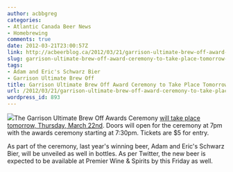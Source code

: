 ```yaml
---
author: acbbgreg
categories:
- Atlantic Canada Beer News
- Homebrewing
comments: true
date: 2012-03-21T23:00:57Z
link: http://acbeerblog.ca/2012/03/21/garrison-ultimate-brew-off-award-ceremony-to-take-place-tomorrow-march-22nd/
slug: garrison-ultimate-brew-off-award-ceremony-to-take-place-tomorrow-march-22nd
tags:
- Adam and Eric's Schwarz Bier
- Garrison Ultimate Brew Off
title: Garrison Ultimate Brew Off Award Ceremony to Take Place Tomorrow March 22nd
url: /2012/03/21/garrison-ultimate-brew-off-award-ceremony-to-take-place-tomorrow-march-22nd/
wordpress_id: 893
---
```


[![](http://acbeerblog.ca/wp-content/uploads/2012/03/brew-off-poster-2012.png)](http://acbeerblog.ca/wp-content/uploads/2012/03/brew-off-poster-2012.png)The Garrison Ultimate Brew Off Awards Ceremony [will take place tomorrow, Thursday, March 22nd](http://www.facebook.com/garrisonbrewing).  Doors will open for the ceremony at 7pm with the awards ceremony starting at 7:30pm.  Tickets are $5 for entry.

As part of the ceremony, last year's winning beer, Adam and Eric's Schwarz Bier, will be unveiled as well in bottles.  As per Twitter, the new beer is expected to be available at Premier Wine & Spirits by this Friday as well.




